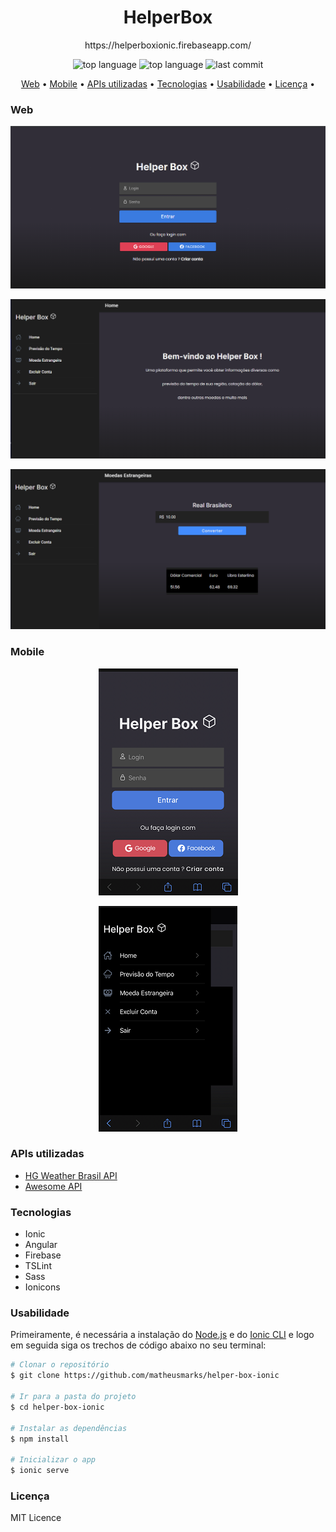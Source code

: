 <h1 align="center">HelperBox</h1>
<p align="center">https://helperboxionic.firebaseapp.com/</p>


<p align="center">
  <img alt="top language" src="https://img.shields.io/github/languages/top/matheusmarks/helper-box-ionic.svg" />
  <img alt="top language" src="https://img.shields.io/github/repo-size/matheusmarks/helper-box-ionic.svg" />
  <img alt="last commit" src="https://img.shields.io/github/last-commit/matheusmarks/helper-box-ionic.svg" />
</p>

<p align="center">
 <a href="#web">Web</a> • 
 <a href="#mobile">Mobile</a> • 
 <a href="#APIs-utilizadas">APIs utilizadas</a> • 
 <a href="#Tecnologias">Tecnologias</a> • 
 <a href="#usabilidade">Usabilidade</a> • 
  <a href="#licença">Licença</a> • 
</p>

<h3>Web</h3>
<p><img src="https://github.com/matheusmarks/images/blob/master/helper-box/login.png" /></p>
<p><img src="https://github.com/matheusmarks/images/blob/master/helper-box/home.png" /></p>
<p><img src="https://github.com/matheusmarks/images/blob/master/helper-box/moedas.png" /></p>

<h3>Mobile</h3>
<div align="center">
  <div>
    <p><img src="https://github.com/matheusmarks/images/blob/master/helper-box/home-mob.PNG" /></p>
  </div>
  <div>
    <p><img src="https://github.com/matheusmarks/images/blob/master/helper-box/menu-mob.PNG" /></p>
  </div>
</div>


<h3>APIs utilizadas</h3>
  <ul>
    <li><a href="https://hgbrasil.com/status/weather">HG Weather Brasil API</a></li>
    <li><a href="https://docs.awesomeapi.com.br/">Awesome API</a></li>
  </ul>

<h3>Tecnologias</h3>
  <ul>
    <li>Ionic</li>
    <li>Angular</li>
    <li>Firebase</li>
    <li>TSLint</li>
    <li>Sass</li>
    <li>Ionicons</li>
  </ul>
 
 <h3>Usabilidade</h3>
 <p>Primeiramente, é necessária a instalação do <a href="https://nodejs.org/en/">Node.js</a> e do <a href="https://ionicframework.com/docs/intro/cli">Ionic CLI</a> e logo
em seguida siga os trechos de código abaixo no seu terminal: </p>
 
 ```bash
# Clonar o repositório
$ git clone https://github.com/matheusmarks/helper-box-ionic

# Ir para a pasta do projeto
$ cd helper-box-ionic

# Instalar as dependências
$ npm install

# Inicializar o app
$ ionic serve

```

<h3>Licença</h3>
<p>MIT Licence</p>

